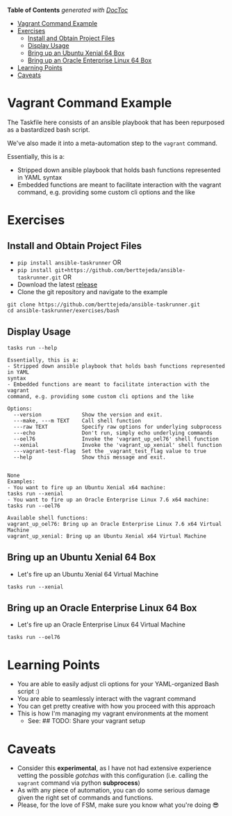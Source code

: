<!-- START doctoc generated TOC please keep comment here to allow auto update -->
<!-- DON'T EDIT THIS SECTION, INSTEAD RE-RUN doctoc TO UPDATE -->
**Table of Contents**  *generated with [DocToc](https://github.com/thlorenz/doctoc)*

- [Vagrant Command Example](#vagrant-command-example)
- [Exercises](#exercises)
  - [Install and Obtain Project Files](#install-and-obtain-project-files)
  - [Display Usage](#display-usage)
  - [Bring up an Ubuntu Xenial 64 Box](#bring-up-an-ubuntu-xenial-64-box)
  - [Bring up an Oracle Enterprise Linux 64 Box](#bring-up-an-oracle-enterprise-linux-64-box)
- [Learning Points](#learning-points)
- [Caveats](#caveats)

<!-- END doctoc generated TOC please keep comment here to allow auto update -->

<a name="vagrant-command-example"></a>
# Vagrant Command Example

The Taskfile here consists of an ansible playbook that has been repurposed as a bastardized bash script.

We've also made it into a meta-automation step to the `vagrant` command.

Essentially, this is a:
- Stripped down ansible playbook that holds bash functions represented in YAML syntax
- Embedded functions are meant to facilitate interaction with the vagrant command, e.g. providing some custom cli options and the like

<a name="exercises"></a>
# Exercises

<a name="install-and-obtain-project-files"></a>
## Install and Obtain Project Files

* `pip install ansible-taskrunner` OR<br />
* `pip install git+https://github.com/berttejeda/ansible-taskrunner.git` OR<br />
* Download the latest [release](https://github.com/berttejeda/ansible-taskrunner/releases)<br />
* Clone the git repository and navigate to the example<br />

```
git clone https://github.com/berttejeda/ansible-taskrunner.git
cd ansible-taskrunner/exercises/bash
```

<a name="display-usage"></a>
## Display Usage

`tasks run --help`

```
Essentially, this is a:
- Stripped down ansible playbook that holds bash functions represented in YAML
syntax
- Embedded functions are meant to facilitate interaction with the vagrant
command, e.g. providing some custom cli options and the like

Options:
  --version             Show the version and exit.
  ---make, ---m TEXT    Call shell function
  ---raw TEXT           Specify raw options for underlying subprocess
  ---echo               Don't run, simply echo underlying commands
  --oel76               Invoke the 'vagrant_up_oel76' shell function
  --xenial              Invoke the 'vagrant_up_xenial' shell function
  ---vagrant-test-flag  Set the _vagrant_test_flag value to true
  --help                Show this message and exit.


None
Examples:
- You want to fire up an Ubuntu Xenial x64 machine:
tasks run --xenial
- You want to fire up an Oracle Enterprise Linux 7.6 x64 machine:
tasks run --oel76

Available shell functions:
vagrant_up_oel76: Bring up an Oracle Enterprise Linux 7.6 x64 Virtual Machine
vagrant_up_xenial: Bring up an Ubuntu Xenial x64 Virtual Machine
```

<a name="bring-up-an-ubuntu-xenial-64-box"></a>
## Bring up an Ubuntu Xenial 64 Box

* Let's fire up an Ubuntu Xenial 64 Virtual Machine<br />
```
tasks run --xenial
```

<a name="bring-up-an-oracle-enterprise-linux-64-box"></a>
## Bring up an Oracle Enterprise Linux 64 Box

* Let's fire up an  Oracle Enterprise Linux 64 Virtual Machine<br />
```
tasks run --oel76
```

<a name="learning-points"></a>
# Learning Points

- You are able to easily adjust cli options for your YAML-organized Bash script :)
- You are able to seamlessly interact with the vagrant command
- You can get pretty creative with how you proceed with this approach
- This is how I'm managing my vagrant environments at the moment
	- See: ## TODO: Share your vagrant setup

<a name="caveats"></a>
# Caveats

- Consider this **experimental**, as I have not had extensive experience vetting the possible *gotchas* with this configuration (i.e. calling the `vagrant` command via python **subprocess**)
- As with any piece of automation, you can do some serious damage given the right set of commands and functions.
- Please, for the love of FSM, make sure you know what you're doing 😎